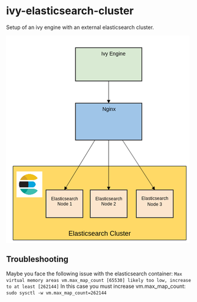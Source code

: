 # ivy-elasticsearch-cluster

Setup of an ivy engine with an external elasticsearch cluster.

![Elasticsaerch Cluser Setup](elasticsearch-cluster.png)

## Troubleshooting

Maybe you face the following issue with the elasticsearch container: `Max virtual memory areas vm.max_map_count [65530] likely too low, increase to at least [262144]` In this case you must increase vm.max_map_count: `sudo sysctl -w vm.max_map_count=262144`
